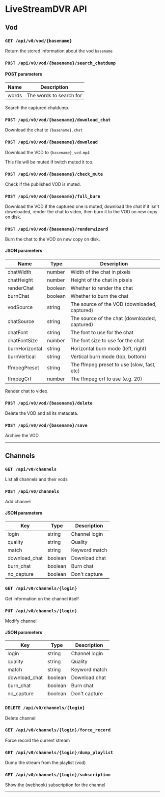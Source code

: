 # LiveStreamDVR API
## Vod

### `GET /api/v0/vod/{basename}`
Return the stored information about the vod `basename`

### `POST /api/v0/vod/{basename}/search_chatdump`
#### POST parameters
|Name |Description            |
|-----|-----------------------|
|words|The words to search for|

Search the captured chatdump.

### `POST /api/v0/vod/{basename}/download_chat`
Download the chat to `{basename}.chat`

### `POST /api/v0/vod/{basename}/download`
Download the VOD to `{basename}_vod.mp4`

This file will be muted if twitch muted it too.

### `POST /api/v0/vod/{basename}/check_mute`
Check if the published VOD is muted.

### `POST /api/v0/vod/{basename}/full_burn`
Download the VOD if the captured one is muted, download the chat if it isn't downloaded, render the chat to video, then burn it to the VOD on new copy on disk.

### `POST /api/v0/vod/{basename}/renderwizard`
Burn the chat to the VOD on new copy on disk.
#### JSON parameters
| Name           | Type    | Description                                   |
|----------------|---------|-----------------------------------------------|
| chatWidth      | number  | Width of the chat in pixels                   |
| chatHeight     | number  | Height of the chat in pixels                  |
| renderChat     | boolean | Whether to render the chat                    |
| burnChat       | boolean | Whether to burn the chat                      |
| vodSource      | string  | The source of the VOD (downloaded, captured)  |
| chatSource     | string  | The source of the chat (downloaded, captured) |
| chatFont       | string  | The font to use for the chat                  |
| chatFontSize   | number  | The font size to use for the chat             |
| burnHorizontal | string  | Horizontal burn mode (left, right)            |
| burnVertical   | string  | Vertical burn mode (top, bottom)              |
| ffmpegPreset   | string  | The ffmpeg preset to use (slow, fast, etc)    |
| ffmpegCrf      | number  | The ffmpeg crf to use (e.g. 20)               |

Render chat to video.

### `POST /api/v0/vod/{basename}/delete`
Delete the VOD and all its metadata.

### `POST /api/v0/vod/{basename}/save`
Archive the VOD.

---

## Channels
### `GET /api/v0/channels`
List all channels and their vods

### `POST /api/v0/channels`
Add channel
#### JSON parameters
| Key           | Type    | Description   |
|---------------|---------|---------------|
| login         | string  | Channel login |
| quality       | string  | Quality       |
| match         | string  | Keyword match |
| download_chat | boolean | Download chat |
| burn_chat     | boolean | Burn chat     |
| no_capture    | boolean | Don't capture |

### `GET /api/v0/channels/{login}`
Get information on the channel itself

### `PUT /api/v0/channels/{login}`
Modify channel
#### JSON parameters
| Key           | Type    | Description   |
|---------------|---------|---------------|
| login         | string  | Channel login |
| quality       | string  | Quality       |
| match         | string  | Keyword match |
| download_chat | boolean | Download chat |
| burn_chat     | boolean | Burn chat     |
| no_capture    | boolean | Don't capture |

### `DELETE /api/v0/channels/{login}`
Delete channel

### `GET /api/v0/channels/{login}/force_record`
Force record the current stream

### `GET /api/v0/channels/{login}/dump_playlist`
Dump the stream from the playlist (vod)

### `GET /api/v0/channels/{login}/subscription`
Show the (webhook) subscription for the channel

---